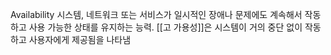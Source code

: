 Availability
시스템, 네트워크 또는 서비스가 일시적인 장애나 문제에도 계속해서 작동하고 사용 가능한 상태를 유지하는 능력.
[[고 가용성]]은 시스템이 거의 중단 없이 작동하고 사용자에게 제공됨을 나타냄